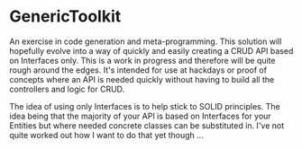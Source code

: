 # GenericToolkit

An exercise in code generation and meta-programming. This solution will hopefully evolve into a way of quickly and easily creating a CRUD API based on Interfaces only. This is a work in progress and therefore will be quite rough around the edges. It's intended for use at hackdays or proof of concepts where an API is needed quickly without having to build all the controllers and logic for CRUD.

The idea of using only Interfaces is to help stick to SOLID principles. The idea being that the majority of your API is based on Interfaces for your Entities but where needed concrete classes can be substituted in. I've not quite worked out how I want to do that yet though ...
